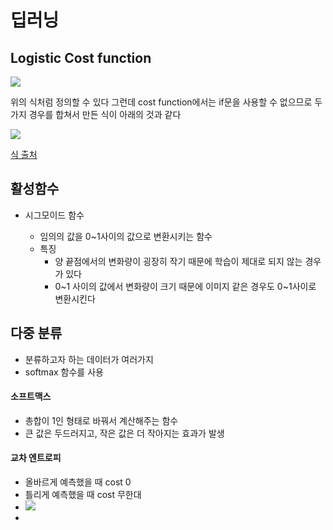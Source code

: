 # 딥러닝

## Logistic Cost function

![](https://t1.daumcdn.net/cfile/tistory/215B8646592521CE12)

위의 식처럼 정의할 수 있다
그런데 cost function에서는 if문을 사용할 수 없으므로 두가지 경우를 합쳐서 만든 식이 아래의 것과 같다

![](https://t1.daumcdn.net/cfile/tistory/25193846592521CF17)

[식 출처 ](https://copycode.tistory.com/162)

## 활성함수

- 시그모이드 함수

  - 임의의 값을 0~1사이의 값으로 변환시키는 함수
  - 특징
    - 양 끝점에서의 변화량이 굉장히 작기 때문에 학습이 제대로 되지 않는 경우가 있다
    - 0~1 사이의 값에서 변화량이 크기 때문에 이미지 같은 경우도 0~1사이로 변환시킨다

  

## 다중 분류

- 분류하고자 하는 데이터가 여러가지
- softmax 함수를 사용

#### 소프트맥스

- 총합이 1인 형태로 바꿔서 계산해주는 함수
- 큰 값은 두드러지고, 작은 값은 더 작아지는 효과가 발생

#### 교차 엔트로피

- 올바르게 예측했을 때 cost 0
- 틀리게 예측했을 때 cost 무한대
- ![](https://img1.daumcdn.net/thumb/R800x0/?scode=mtistory2&fname=https%3A%2F%2Ft1.daumcdn.net%2Fcfile%2Ftistory%2F213B3033596A268523)
- 